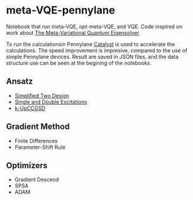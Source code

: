 # meta-VQE-pennylane

Notebook that run meta-VQE, opt-meta-VQE, and VQE. Code inspired on work about [The Meta-Variational Quantum Eigensolver](https://arxiv.org/pdf/2009.13545.pdf).

To run the calculationsin Pennylane [Catalyst](https://docs.pennylane.ai/projects/catalyst/en/latest/index.html) is used to accelerate the calculations. The speed improvement is impresive, compared to the use of simple Pennylane devices. Result are saved in JSON files, and the data structure use can be seen at the begining of the notebooks.

## Ansatz

* [Simplified Two Design](https://docs.pennylane.ai/en/stable/code/api/pennylane.SimplifiedTwoDesign.html)
* [Single and Double Excitations](https://docs.pennylane.ai/en/stable/code/api/pennylane.AllSinglesDoubles.html)
* [k-UpCCGSD](https://docs.pennylane.ai/en/stable/code/api/pennylane.kUpCCGSD.html)

## Gradient Method

* Finite Differences
* Parameter-Shift Rule

## Optimizers

* Gradient Descend
* SPSA
* ADAM



